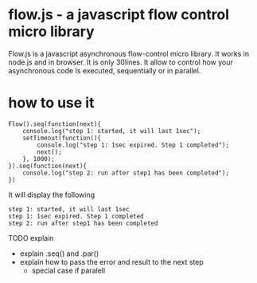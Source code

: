 # flow.js - a javascript flow control micro library

Flow.js is a javascript asynchronous flow-control micro library. It works in node.js and in browser. It is only 30lines.
It allow to control how your asynchronous code Is executed, sequentially or in parallel.

# how to use it

    Flow().seq(function(next){
        console.log("step 1: started, it will last 1sec");
        setTimeout(function(){
            console.log("step 1: 1sec expired. Step 1 completed");
            next();
        }, 1000);
    }).seq(function(next){
        console.log("step 2: run after step1 has been completed");
    })

It will display the following

    step 1: started, it will last 1sec
    step 1: 1sec expired. Step 1 completed
    step 2: run after step1 has been completed

    

TODO explain
* explain .seq() and .par()
* explain how to pass the error and result to the next step
  * special case if paralell
